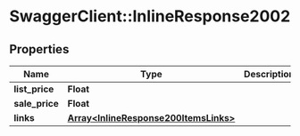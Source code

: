 # SwaggerClient::InlineResponse2002

## Properties
Name | Type | Description | Notes
------------ | ------------- | ------------- | -------------
**list_price** | **Float** |  | [optional] 
**sale_price** | **Float** |  | [optional] 
**links** | [**Array&lt;InlineResponse200ItemsLinks&gt;**](InlineResponse200ItemsLinks.md) |  | [optional] 


